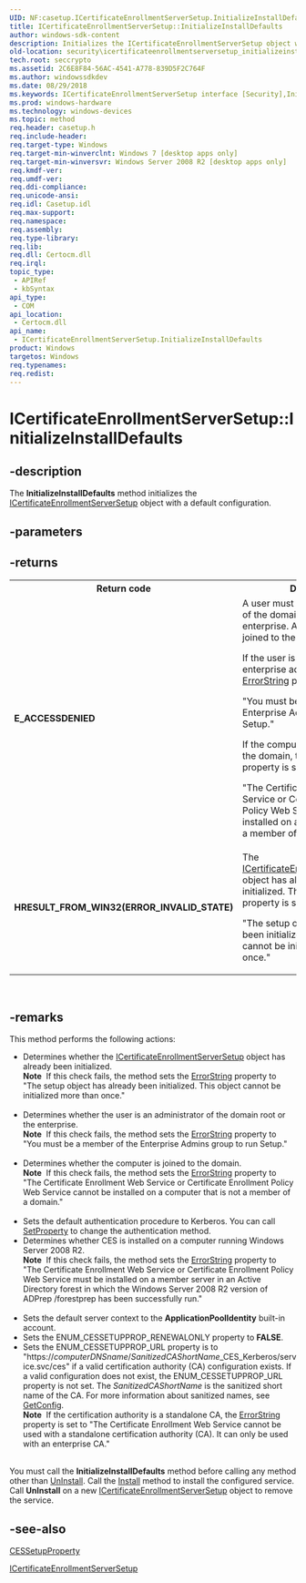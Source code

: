 ```yaml
---
UID: NF:casetup.ICertificateEnrollmentServerSetup.InitializeInstallDefaults
title: ICertificateEnrollmentServerSetup::InitializeInstallDefaults
author: windows-sdk-content
description: Initializes the ICertificateEnrollmentServerSetup object with a default configuration.
old-location: security\icertificateenrollmentserversetup_initializeinstalldefaults.htm
tech.root: seccrypto
ms.assetid: 2C6E8F84-56AC-4541-A778-839D5F2C764F
ms.author: windowssdkdev
ms.date: 08/29/2018
ms.keywords: ICertificateEnrollmentServerSetup interface [Security],InitializeInstallDefaults method, ICertificateEnrollmentServerSetup.InitializeInstallDefaults, ICertificateEnrollmentServerSetup::InitializeInstallDefaults, InitializeInstallDefaults, InitializeInstallDefaults method [Security], InitializeInstallDefaults method [Security],ICertificateEnrollmentServerSetup interface, casetup/ICertificateEnrollmentServerSetup::InitializeInstallDefaults, security.icertificateenrollmentserversetup_initializeinstalldefaults
ms.prod: windows-hardware
ms.technology: windows-devices
ms.topic: method
req.header: casetup.h
req.include-header: 
req.target-type: Windows
req.target-min-winverclnt: Windows 7 [desktop apps only]
req.target-min-winversvr: Windows Server 2008 R2 [desktop apps only]
req.kmdf-ver: 
req.umdf-ver: 
req.ddi-compliance: 
req.unicode-ansi: 
req.idl: Casetup.idl
req.max-support: 
req.namespace: 
req.assembly: 
req.type-library: 
req.lib: 
req.dll: Certocm.dll
req.irql: 
topic_type:
 - APIRef
 - kbSyntax
api_type:
 - COM
api_location:
 - Certocm.dll
api_name:
 - ICertificateEnrollmentServerSetup.InitializeInstallDefaults
product: Windows
targetos: Windows
req.typenames: 
req.redist: 
---
```


# ICertificateEnrollmentServerSetup::InitializeInstallDefaults


## -description


The <b>InitializeInstallDefaults</b> method initializes the <a href="https://msdn.microsoft.com/B25DA7C4-0503-4E3B-BABC-6EFBD9EBDDAE">ICertificateEnrollmentServerSetup</a> object with a default configuration.


## -parameters






## -returns



<table>
<tr>
<th>Return code</th>
<th>Description</th>
</tr>
<tr>
<td width="40%">
<dl>
<dt><b>E_ACCESSDENIED</b></dt>
</dl>
</td>
<td width="60%">
A user must be an administrator of the domain root or the enterprise. A computer must be joined to the domain.

If the user is not a domain root or enterprise administrator, the <a href="https://msdn.microsoft.com/D4322BE8-1CED-47D0-98C2-D5D7C151DEAB">ErrorString</a> property is set to:

"You must be a member of the Enterprise Admins group to run Setup."

If the computer is not joined to the domain, the <a href="https://msdn.microsoft.com/D4322BE8-1CED-47D0-98C2-D5D7C151DEAB">ErrorString</a> property is set to:

"The Certificate Enrollment Web Service or Certificate Enrollment Policy Web Service cannot be installed on a computer that is not a member of a domain."

</td>
</tr>
<tr>
<td width="40%">
<dl>
<dt><b>HRESULT_FROM_WIN32(ERROR_INVALID_STATE)</b></dt>
</dl>
</td>
<td width="60%">
The <a href="https://msdn.microsoft.com/B25DA7C4-0503-4E3B-BABC-6EFBD9EBDDAE">ICertificateEnrollmentServerSetup</a> object has already been initialized. The <a href="https://msdn.microsoft.com/D4322BE8-1CED-47D0-98C2-D5D7C151DEAB">ErrorString</a> property is set to:

"The setup object has already been initialized. This object cannot be initialized more than once."

</td>
</tr>
</table>
 




## -remarks



This method performs the following actions:

<ul>
<li>
Determines whether the <a href="https://msdn.microsoft.com/B25DA7C4-0503-4E3B-BABC-6EFBD9EBDDAE">ICertificateEnrollmentServerSetup</a> object has already been initialized.


<div class="alert"><b>Note</b>  If this check fails, the method sets the <a href="https://msdn.microsoft.com/D4322BE8-1CED-47D0-98C2-D5D7C151DEAB">ErrorString</a> property to "The setup object has already been initialized. This object cannot be initialized more than once."</div>
<div> </div>


</li>
<li>
Determines whether the user is an administrator of the domain root or the enterprise.


<div class="alert"><b>Note</b>  If this check fails, the method sets the <a href="https://msdn.microsoft.com/D4322BE8-1CED-47D0-98C2-D5D7C151DEAB">ErrorString</a> property to "You must be a member of the Enterprise Admins group to run Setup."</div>
<div> </div>


</li>
<li>
Determines whether the computer is joined to the domain.


<div class="alert"><b>Note</b>  If this check fails, the method sets the <a href="https://msdn.microsoft.com/D4322BE8-1CED-47D0-98C2-D5D7C151DEAB">ErrorString</a> property to "The Certificate Enrollment Web Service or Certificate Enrollment Policy Web Service cannot be installed on a computer that is not a member of a domain."</div>
<div> </div>


</li>
<li>Sets the default authentication procedure to Kerberos. You can call <a href="https://msdn.microsoft.com/D2E20195-D81F-4717-83D2-BF8DC1D1779B">SetProperty</a> to change the authentication method. </li>
<li>
Determines whether  CES is installed on a computer running Windows Server 2008 R2.


<div class="alert"><b>Note</b>  If this check fails, the method sets the <a href="https://msdn.microsoft.com/D4322BE8-1CED-47D0-98C2-D5D7C151DEAB">ErrorString</a> property to "The Certificate Enrollment Web Service or Certificate Enrollment Policy Web Service must be installed on a member server in an Active Directory forest in which the Windows Server 2008 R2 version of ADPrep /forestprep has been successfully run."</div>
<div> </div>


</li>
<li>Sets the default server context to the <b>ApplicationPoolIdentity</b> built-in account.</li>
<li>Sets the ENUM_CESSETUPPROP_RENEWALONLY property to <b>FALSE</b>.</li>
<li>
Sets the ENUM_CESSETUPPROP_URL property is to "https://<i>computerDNSname</i>/<i>SanitizedCAShortName</i>_CES_Kerberos/service.svc/ces" if a valid certification authority (CA) configuration exists. If a valid configuration does not exist, the ENUM_CESSETUPPROP_URL property is not set. The <i>SanitizedCAShortName</i> is the sanitized short name of the CA. For more information about sanitized names, see <a href="https://msdn.microsoft.com/5935bf37-4a4a-4c0f-ae3f-bd76f97d0d9a">GetConfig</a>.


<div class="alert"><b>Note</b>  If the certification authority is a standalone CA, the <a href="https://msdn.microsoft.com/D4322BE8-1CED-47D0-98C2-D5D7C151DEAB">ErrorString</a> property is set to "The Certificate Enrollment Web Service cannot be used with a standalone certification authority (CA). It can only be used with an enterprise CA."</div>
<div> </div>


</li>
</ul>
You must call the <b>InitializeInstallDefaults</b> method before calling any method other than <a href="https://msdn.microsoft.com/5C979627-7544-4466-9F92-224D48904DD3">UnInstall</a>. Call the <a href="https://msdn.microsoft.com/35578035-1D09-48AD-B6F5-7314C989B519">Install</a> method to install the configured service. Call <b>UnInstall</b> on a new <a href="https://msdn.microsoft.com/B25DA7C4-0503-4E3B-BABC-6EFBD9EBDDAE">ICertificateEnrollmentServerSetup</a> object to remove the service.




## -see-also




<a href="https://msdn.microsoft.com/9FA6B249-B5B3-40AF-B175-CD5933D468B9">CESSetupProperty</a>



<a href="https://msdn.microsoft.com/B25DA7C4-0503-4E3B-BABC-6EFBD9EBDDAE">ICertificateEnrollmentServerSetup</a>
 

 

